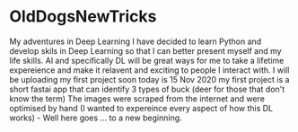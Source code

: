 # OldDogsNewTricks
My adventures in Deep Learning
I have decided to learn Python and develop skils in Deep Learning so that I can better present myself and my life skills. AI and specifically DL will be great ways for me to take a lifetime expereience and make it relavent and exciting to people I interact with. 
I will be uploading my first project soon today is 15 Nov 2020 my first project is a short fastai app that can identify 3 types of buck (deer for those that don't know the term) The images were scraped from the internet and were optimised by hand (I wanted to expereince every aspect of how this DL works) - Well here goes ... to a new beginning. 
